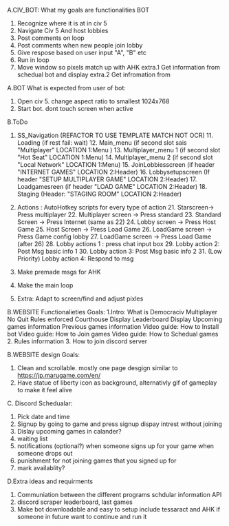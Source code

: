 A.CIV_BOT: What my goals are functionalities BOT
1. Recognize where it is at in civ 5
2. Navigate Civ 5 And host lobbies
3. Post comments on loop
4. Post comments when new people join lobby
5. Give respose based on user input "A", "B" etc
6. Run in loop
7. Move window so pixels match up with AHK
extra.1 Get information from schedual bot and display
extra.2 Get infromation from 

A.BOT What is expected from user of bot:
1. Open civ 5. change aspect ratio to smallest 1024x768
2. Start bot. dont touch screen when active 


B.ToDo

1. SS_Navigation (REFACTOR TO USE TEMPLATE MATCH NOT OCR)
    11. Loading (if rest fail: wait)
    12. Main_menu (if second slot sais "Multiplayer" LOCATION 1:Menu ) 
    13. Multiplayer_menu 1 (if second slot  "Hot Seat" LOCATION 1:Menu) 
    14. Multiplayer_menu 2 (if second slot  "Local Network" LOCATION 1:Menu) 
    15. JoinLobbiesscreen (if header "INTERNET GAMES" LOCATION 2:Header)
    16. Lobbysetupscreen (If header "SETUP MULTIPLAYER GAME" LOCATION 2:Header)
    17. Loadgamesreen (if header "LOAD GAME" LOCATION 2:Header)
    18. Staging (Header: "STAGING ROOM" LOCATION 2:Header)

2. Actions : AutoHotkey scripts for every type of action
    21. Starscreen-> Press multiplayer
    22. Multiplayer screen -> Press standard
    23. Standard Screen -> Press Internet (same as 22)
    24. Lobby screen -> Press Host Game
    25. Host Screen -> Press Load Game
    26. LoadGame screen -> Press Game config lobby
    27. LoadGame screen -> Press Load Game (after 26)
    28. Lobby actions 1 : press chat input box
    29. Lobby action 2: Post Msg basic info 1
    30. Lobby action 3: Post Msg basic info 2
    31. (Low Priority) Lobby action 4: Respond to msg
3. Make premade msgs for AHK
4. Make the main loop
5. Extra: Adapt to screen/find and adjust pixles


B.WEBSITE Functionalieties Goals:
1.Intro: What is Democraciv
    Multiplayer No Quit
    Rules enforced Courthouse
    Display Leaderboard
    Display Upcoming games information
    Previous games information
    Video guide: How to Install bot
    Video guide: How to Join games
    Video guide: How to Schedual games
2. Rules information
3. How to join discord server

B.WEBSITE design Goals:
1. Clean and scrollable. mostly one page
    desgign similar to https://jp.marugame.com/en/
2. Have statue of liberty icon as background,
   alternativly gif of gameplay to make it feel alive

C. Discord Schedualar:
1. Pick date and time
2. Signup by going to game and press signup
    dispay intrest without joining
3. Dislay upcoming games in calander?
4. waiting list
5. notifications (optional?)
    when someone signs up for your game
    when someone drops out
6. punishment for not joining games that you signed up for
7. mark availablity?

D.Extra ideas and requirments
1. Communiation between the different programs
    schdular information API
2. discord scraper
    leaderboard, last games
3. Make bot downloadable and easy to setup
    include tessaract and AHK if someone in future want to continue and run it





